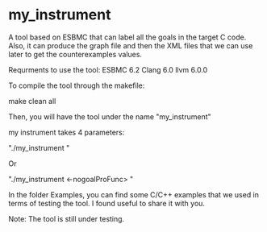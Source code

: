 # my_instrument
A tool based on ESBMC that can label all the goals in the target C code. Also, it can produce the graph file and then the XML files that we can use later to get the counterexamples values.

 Requrments to use the tool:
 ESBMC 6.2
 Clang 6.0
 llvm 6.0.0

To compile the tool through the makefile:

make clean all

Then, you will have the tool under the name "my_instrument"

my instrument takes 4 parameters:

"./my_instrument <inputFile> <outputFile> <goalOutputFile> <pathofthefuncations> <options>"
  
  Or
  
 "./my_instrument <inputFile> <outputFile> <goalOutputFile> <-nogoalProFunc> <options>"
 
 In the folder Examples, you can find some C/C++ examples that we used in terms of testing the tool. I found useful to share it with you.

Note:
The tool is still under testing.
